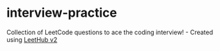 # interview-practice
Collection of LeetCode questions to ace the coding interview! - Created using [LeetHub v2](https://github.com/arunbhardwaj/LeetHub-2.0)
